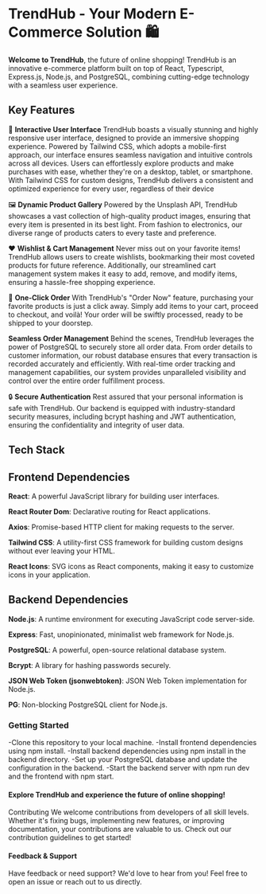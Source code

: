 # TrendHub - Your Modern E-Commerce Solution 🛍️
**Welcome to TrendHub**, the future of online shopping! TrendHub is an innovative e-commerce platform built on top of React, Typescript, Express.js, Node.js, and PostgreSQL, combining cutting-edge technology with a seamless user experience.

## Key Features
🌟 **Interactive User Interface** TrendHub boasts a visually stunning and highly responsive user interface, designed to provide an immersive shopping experience. Powered by Tailwind CSS, which adopts a mobile-first approach, our interface ensures seamless navigation and intuitive controls across all devices. Users can effortlessly explore products and make purchases with ease, whether they're on a desktop, tablet, or smartphone. With Tailwind CSS for custom designs, TrendHub delivers a consistent and optimized experience for every user, regardless of their device

🖼️ **Dynamic Product Gallery**
Powered by the Unsplash API, TrendHub showcases a vast collection of high-quality product images, ensuring that every item is presented in its best light. From fashion to electronics, our diverse range of products caters to every taste and preference.

❤️ **Wishlist & Cart Management**
Never miss out on your favorite items! TrendHub allows users to create wishlists, bookmarking their most coveted products for future reference. Additionally, our streamlined cart management system makes it easy to add, remove, and modify items, ensuring a hassle-free shopping experience.

🛒 **One-Click Order**
With TrendHub's "Order Now" feature, purchasing your favorite products is just a click away. Simply add items to your cart, proceed to checkout, and voilà! Your order will be swiftly processed, ready to be shipped to your doorstep.

**Seamless Order Management**
Behind the scenes, TrendHub leverages the power of PostgreSQL to securely store all order data. From order details to customer information, our robust database ensures that every transaction is recorded accurately and efficiently. With real-time order tracking and management capabilities, our system provides unparalleled visibility and control over the entire order fulfillment process.

🔒 **Secure Authentication**
Rest assured that your personal information is safe with TrendHub. Our backend is equipped with industry-standard security measures, including bcrypt hashing and JWT authentication, ensuring the confidentiality and integrity of user data.

## Tech Stack
## Frontend Dependencies
**React**: A powerful JavaScript library for building user interfaces.

**React Router Dom**: Declarative routing for React applications.

**Axios**: Promise-based HTTP client for making requests to the server.

**Tailwind CSS**: A utility-first CSS framework for building custom designs without ever leaving your HTML.

**React Icons**: SVG icons as React components, making it easy to customize icons in your application.

## Backend Dependencies
**Node.js**: A runtime environment for executing JavaScript code server-side.

**Express**: Fast, unopinionated, minimalist web framework for Node.js.

**PostgreSQL**: A powerful, open-source relational database system.

**Bcrypt**: A library for hashing passwords securely.

**JSON Web Token (jsonwebtoken)**: JSON Web Token implementation for Node.js.

**PG**: Non-blocking PostgreSQL client for Node.js.
### Getting Started
-Clone this repository to your local machine.
-Install frontend dependencies using npm install.
-Install backend dependencies using npm install in the backend directory.
-Set up your PostgreSQL database and update the configuration in the backend.
-Start the backend server with npm run dev and the frontend with npm start.
#### Explore TrendHub and experience the future of online shopping!
Contributing
We welcome contributions from developers of all skill levels. Whether it's fixing bugs, implementing new features, or improving documentation, your contributions are valuable to us. Check out our contribution guidelines to get started!

#### Feedback & Support
Have feedback or need support? We'd love to hear from you! Feel free to open an issue or reach out to us directly.

